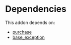 # Dependencies

This addon depends on:

- [purchase](https://github.com/bringout/oca-ocb-core/tree/0e11bee18c8c7dd39664f7b81670e02dd0705e48/odoo-bringout-oca-ocb-purchase)
- [base_exception](https://github.com/bringout/oca-technical)

